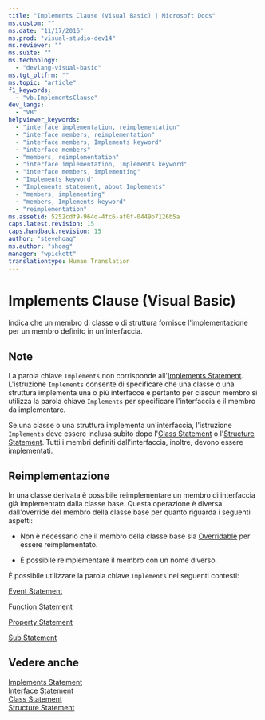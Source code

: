 ```yaml
---
title: "Implements Clause (Visual Basic) | Microsoft Docs"
ms.custom: ""
ms.date: "11/17/2016"
ms.prod: "visual-studio-dev14"
ms.reviewer: ""
ms.suite: ""
ms.technology: 
  - "devlang-visual-basic"
ms.tgt_pltfrm: ""
ms.topic: "article"
f1_keywords: 
  - "vb.ImplementsClause"
dev_langs: 
  - "VB"
helpviewer_keywords: 
  - "interface implementation, reimplementation"
  - "interface members, reimplementation"
  - "interface members, Implements keyword"
  - "interface members"
  - "members, reimplementation"
  - "interface implementation, Implements keyword"
  - "interface members, implementing"
  - "Implements keyword"
  - "Implements statement, about Implements"
  - "members, implementing"
  - "members, Implements keyword"
  - "reimplementation"
ms.assetid: 5252cdf9-964d-4fc6-af0f-0449b7126b5a
caps.latest.revision: 15
caps.handback.revision: 15
author: "stevehoag"
ms.author: "shoag"
manager: "wpickett"
translationtype: Human Translation
---
```

# Implements Clause (Visual Basic)
Indica che un membro di classe o di struttura fornisce l'implementazione per un membro definito in un'interfaccia.  
  
## Note  
 La parola chiave `Implements` non corrisponde all'[Implements Statement](../../../visual-basic/language-reference/statements/implements-statement.md).  L'istruzione `Implements` consente di specificare che una classe o una struttura implementa una o più interfacce e pertanto per ciascun membro si utilizza la parola chiave `Implements` per specificare l'interfaccia e il membro da implementare.  
  
 Se una classe o una struttura implementa un'interfaccia, l'istruzione `Implements` deve essere inclusa subito dopo l'[Class Statement](../../../visual-basic/language-reference/statements/class-statement.md) o l'[Structure Statement](../../../visual-basic/language-reference/statements/structure-statement.md). Tutti i membri definiti dall'interfaccia, inoltre, devono essere implementati.  
  
## Reimplementazione  
 In una classe derivata è possibile reimplementare un membro di interfaccia già implementato dalla classe base.  Questa operazione è diversa dall'override del membro della classe base per quanto riguarda i seguenti aspetti:  
  
-   Non è necessario che il membro della classe base sia [Overridable](../../../visual-basic/language-reference/modifiers/overridable.md) per essere reimplementato.  
  
-   È possibile reimplementare il membro con un nome diverso.  
  
 È possibile utilizzare la parola chiave `Implements` nei seguenti contesti:  
  
 [Event Statement](../../../visual-basic/language-reference/statements/event-statement.md)  
  
 [Function Statement](../../../visual-basic/language-reference/statements/function-statement.md)  
  
 [Property Statement](../../../visual-basic/language-reference/statements/property-statement.md)  
  
 [Sub Statement](../../../visual-basic/language-reference/statements/sub-statement.md)  
  
## Vedere anche  
 [Implements Statement](../../../visual-basic/language-reference/statements/implements-statement.md)   
 [Interface Statement](../../../visual-basic/language-reference/statements/interface-statement.md)   
 [Class Statement](../../../visual-basic/language-reference/statements/class-statement.md)   
 [Structure Statement](../../../visual-basic/language-reference/statements/structure-statement.md)